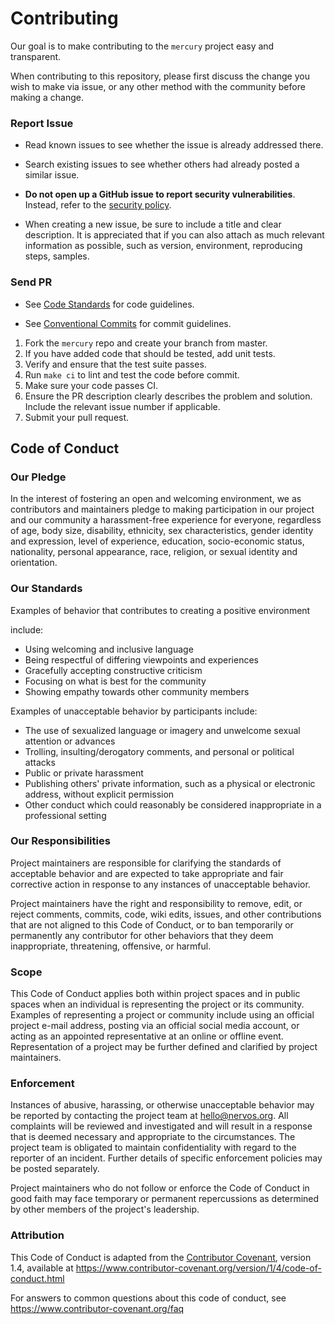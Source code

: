 # Contributing

Our goal is to make contributing to the `mercury` project easy and transparent.

When contributing to this repository, please first discuss the change you wish to make via issue, or any other method with the community before making a change. 

### Report Issue

* Read known issues to see whether the issue is already addressed there.

* Search existing issues to see whether others had already posted a similar issue.
  
* **Do not open up a GitHub issue to report security vulnerabilities**. Instead,
  refer to the [security policy](SECURITY.md).

* When creating a new issue, be sure to include a title and clear description. It is appreciated that if you can also attach as much relevant information as possible, such as version, environment, reproducing steps, samples.

### Send PR

* See [Code Standards](https://rust-coding-guidelines.github.io/rust-coding-guidelines-zh/safe-guides/intro.html) for code guidelines.
  
* See [Conventional Commits](https://conventionalcommits.org) for commit guidelines.

1. Fork the `mercury` repo and create your branch from master.
2. If you have added code that should be tested, add unit tests.
3. Verify and ensure that the test suite passes.
4. Run `make ci` to lint and test the code before commit.
5. Make sure your code passes CI.
6. Ensure the PR description clearly describes the problem and solution. Include the relevant issue number if applicable.
7. Submit your pull request.

## Code of Conduct

### Our Pledge

In the interest of fostering an open and welcoming environment, we as
contributors and maintainers pledge to making participation in our project and
our community a harassment-free experience for everyone, regardless of age, body
size, disability, ethnicity, sex characteristics, gender identity and expression,
level of experience, education, socio-economic status, nationality, personal
appearance, race, religion, or sexual identity and orientation.

### Our Standards

Examples of behavior that contributes to creating a positive environment

include:

* Using welcoming and inclusive language
* Being respectful of differing viewpoints and experiences
* Gracefully accepting constructive criticism
* Focusing on what is best for the community
* Showing empathy towards other community members

Examples of unacceptable behavior by participants include:

* The use of sexualized language or imagery and unwelcome sexual attention or
 advances
* Trolling, insulting/derogatory comments, and personal or political attacks
* Public or private harassment
* Publishing others' private information, such as a physical or electronic
 address, without explicit permission
* Other conduct which could reasonably be considered inappropriate in a
 professional setting

### Our Responsibilities

Project maintainers are responsible for clarifying the standards of acceptable
behavior and are expected to take appropriate and fair corrective action in
response to any instances of unacceptable behavior.

Project maintainers have the right and responsibility to remove, edit, or
reject comments, commits, code, wiki edits, issues, and other contributions
that are not aligned to this Code of Conduct, or to ban temporarily or
permanently any contributor for other behaviors that they deem inappropriate,
threatening, offensive, or harmful.

### Scope

This Code of Conduct applies both within project spaces and in public spaces
when an individual is representing the project or its community. Examples of
representing a project or community include using an official project e-mail
address, posting via an official social media account, or acting as an appointed
representative at an online or offline event. Representation of a project may be
further defined and clarified by project maintainers.

### Enforcement

Instances of abusive, harassing, or otherwise unacceptable behavior may be
reported by contacting the project team at hello@nervos.org. All
complaints will be reviewed and investigated and will result in a response that
is deemed necessary and appropriate to the circumstances. The project team is
obligated to maintain confidentiality with regard to the reporter of an incident.
Further details of specific enforcement policies may be posted separately.

Project maintainers who do not follow or enforce the Code of Conduct in good
faith may face temporary or permanent repercussions as determined by other
members of the project's leadership.

### Attribution

This Code of Conduct is adapted from the [Contributor Covenant][homepage], version 1.4,
available at https://www.contributor-covenant.org/version/1/4/code-of-conduct.html

[homepage]: https://www.contributor-covenant.org

For answers to common questions about this code of conduct, see
https://www.contributor-covenant.org/faq